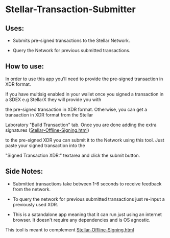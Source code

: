 # Stellar-Transaction-Submitter

## Uses:
- Submits pre-signed transactions to the Stellar Network.
  
- Query the Network for previous submitted transactions.

## How to use: 
  In order to use this app you'll need to provide the pre-signed transaction in XDR format.

  If you have multisig enabled in your wallet once you signed a transaction in a SDEX e.g StellarX they will provide you with
  
  the pre-signed transaction in XDR format. Otherwise, you can get a transaction in XDR format from the Stellar 
  
  Laboratory "Build Transaction" tab. Once you are done adding the extra signatures ([Stellar-Offline-Signing.html](https://github.com/Chevy-Lu/Stellar-Offline-Signing)) 
  
  to the pre-signed XDR you can submit it to the Network using this tool. Just paste your signed transaction into the 
  
  "Signed Transaction XDR:" textarea and click the submit button. 

## Side Notes:
- Submitted transactions take between 1-6 seconds to receive feedback from the network.

- To query the network for previous submitted transactions just re-input a previously used XDR. 

- This is a satandalone app meaning that it can run just using an internet browser. It doesn't require any dependencies and is OS agnostic. 

This tool is meant to complement [Stellar-Offline-Signing.html](https://github.com/Chevy-Lu/Stellar-Offline-Signing)
